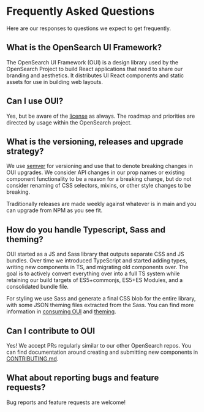# Frequently Asked Questions

Here are our responses to questions we expect to get frequently.

## What is the OpenSearch UI Framework?

The OpenSearch UI Framework (OUI) is a design library used by the OpenSearch Project to build React applications that need to share our branding and aesthetics. It distributes UI React components and static assets for use in building web layouts.

## Can I use OUI?

Yes, but be aware of the [license](LICENSE) as always. The roadmap and priorities are directed by usage within the OpenSearch project.

## What is the versioning, releases and upgrade strategy?

We use [semver](https://semver.org/) for versioning and use that to denote breaking changes in OUI upgrades. We consider API changes in our prop names or existing component functionality to be a reason for a breaking change, but do not consider renaming of CSS selectors, mixins, or other style changes to be breaking.

Traditionally releases are made weekly against whatever is in main and you can upgrade from NPM as you see fit.

## How do you handle Typescript, Sass and theming?

OUI started as a JS and Sass library that outputs separate CSS and JS bundles. Over time we introduced TypeScript and started adding types, writing new components in TS, and migrating old components over. The goal is to actively convert everything over into a full TS system while retaining our build targets of ES5+commonjs, ES5+ES Modules, and a consolidated bundle file.

For styling we use Sass and generate a final CSS blob for the entire library, with some JSON theming files extracted from the Sass. You can find more information in [consuming OUI](wiki/consuming.md) and [theming](wiki/theming.md).

## Can I contribute to OUI

Yes! We accept PRs regularly similar to our other OpenSearch repos. You can find documentation around creating and submitting new components in [CONTRIBUTING.md](CONTRIBUTING.md).

## What about reporting bugs and feature requests?

Bug reports and feature requests are welcome!
